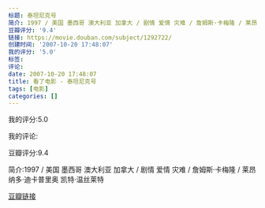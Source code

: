 ```yaml
---
标题: 泰坦尼克号
简介: 1997 / 美国 墨西哥 澳大利亚 加拿大 / 剧情 爱情 灾难 / 詹姆斯·卡梅隆 / 莱昂纳多·迪卡普里奥 凯特·温丝莱特
豆瓣评分: '9.4'
链接: https://movie.douban.com/subject/1292722/
创建时间: '2007-10-20 17:48:07'
我的评分: '5.0'
标签:
评论:
date: 2007-10-20 17:48:07
title: 看了电影 - 泰坦尼克号
tags: [电影]
categories: []
---
```


我的评分:5.0

我的评论:

豆瓣评分:9.4

简介:1997 / 美国 墨西哥 澳大利亚 加拿大 / 剧情 爱情 灾难 / 詹姆斯·卡梅隆 / 莱昂纳多·迪卡普里奥 凯特·温丝莱特

[豆瓣链接](https://movie.douban.com/subject/1292722/)

